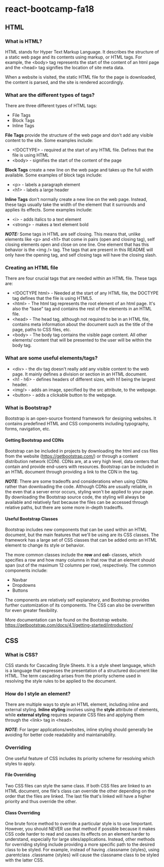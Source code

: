 # react-bootcamp-fa18

## HTML
### What is HTML?
HTML stands for Hyper Text Markup Language. It describes the structure of a static
web page and its contents using markup, or HTML tags. For example, the \<body> tag
represents the start of the content of an html page and the \<head> tag signifies
the location of site meta data.

When a website is visited, the static HTML file for the page is downloaded,
the content is parsed, and the site is rendered accordingly.

### What are the different types of tags?
There are three different types of HTML tags:
  * File Tags
  * Block Tags
  * Inline Tags

**File Tags** provide the structure of the web page and don't add any visible content
to the site. Some examples include:
  * \<!DOCTYPE> - required at the start of any HTML file. Defines that the file is
  using HTML
  * \<body> - signifies the start of the content of the page

**Block Tags** create a new line on the web page and takes up the full width available.
Some examples of block tags include:
  * \<p> - labels a paragraph element
  * \<h1> - labels a large header

**Inline Tags** don't normally create a new line on the web page. Instead, these tags
usually take the width of the element that it surrounds and applies its effects.
Some examples include:
  * \<i> - adds italics to a text element
  * \<strong> - makes a text element bold

**_NOTE:_** Some tags in HTML are self closing. This means that, unlike elements
like \<p> and \<h1> that come in pairs (open and closing tag), self closing elements
open and close on one line. One element that has this behavior is the \<img /> tag.
The tags that are present in this README will only have the opening tag, and self
closing tags will have the closing slash.

### Creating an HTML file
There are four crucial tags that are needed within an HTML file. These tags are:
  * \<!DOCTYPE html> - Needed at the start of any HTML file, the DOCTYPE tag
  defines that the file is using HTML5.
  * \<html> - The html tag represents the root element of an html page. It's also
  the "base" tag and contains the rest of the elements in an HTML file.
  * \<head> - The head tag, although not required to be in an HTML file, contains
  meta information about the document such as the title of the page, paths to
  CSS files, etc.
  * \<body> - The body tag contains the visible page content. All other elements/
  content that will be presented to the user will be within the body tag.

### What are some useful elements/tags?
  * \<div> - the div tag doesn't really add any visible content to the web page.
  It mainly defines a division or section in an HTML document.
  * \<h1 - h6> - defines headers of different sizes, with h1 being the largest header.
  * \<img/> - adds an image, specified by the src attribute, to the webpage.
  * \<button> - adds a clickable button to the webpage.

### What is Bootstrap?
Bootstrap is an open-source frontend framework for designing websites. It contains
predefined HTML and CSS components including typography, forms, navigation, etc.

#### Getting Bootstrap and CDNs
Bootstrap can be included in projects by downloading the html and css files from
the website (https://getbootstrap.com/) or through a content distribution network (CDN).
CDNs are, at a very high level, data centers that contain and provide end-users with
resources. Bootstrap can be included in an HTML document through providing a link
to the CDN in the <link> tag.

**_NOTE_**: There are some tradeoffs and considerations when using CDNs rather than
downloading the code. Although CDNs are usually reliable, in the even that a server
error occurs, styling won't be applied to your page. By downloading the Bootstrap
source code, the styling will always be available and relatively fast because the files
can be accessed through relative paths, but there are some more in-depth tradeoffs.

#### Useful Bootstrap Classes
Bootstrap includes new components that can be used within an HTML document, but
the main features that we'll be using are its CSS classes. The framework has a large
set of CSS classes that can be added onto an HTML element to change its style or
behavior.

The more common classes include the **row** and **col-** classes, which specifies a row
and how many columns in that row that an element should span
(out of the maximum 12 columns per row), respectively. The common components include:
  * Navbar
  * Dropdowns
  * Buttons

The components are relatively self explanatory, and Bootstrap provides further
customization of its components. The CSS can also be overwritten for even greater
flexibility.

More documentation can be found on the Bootstrap website.
https://getbootstrap.com/docs/4.1/getting-started/introduction/

## CSS
### What is CSS?
CSS stands for Cascading Style Sheets. It is a style sheet language, which is a
language that expresses the presentation of a structured document like HTML. The
term cascading arises from the priority scheme used in resolving the style rules
to be applied to the document.

### How do I style an element?
There are multiple ways to style an HTML element, including inline and external
styling. **Inline styling** involves using the **style** attribute of elements,
while **external styling** requires separate CSS files and applying them through
the \<link> tag in \<head>.

**_NOTE_**: For larger applications/websites, inline styling should generally be
avoiding for better code readability and maintainability.

### Overriding
One useful feature of CSS includes its priority scheme for resolving which styles
to apply.

#### File Overriding
Two CSS files can style the same class. If both CSS files are linked to an HTML
document, one file's class can override the other depending on the order that the
files are linked. The last file that's linked will have a higher priority and thus
override the other.

#### Class Overriding
One brute force method to override a particular style is to use !important. However,
you should NEVER use that method if possible because it makes CSS code harder to read
and causes its effects on an element harder to understand, especially for large
sites/applications. Instead, other methods for overriding styling include providing
a more specific path to the desired class to be styled. For example, instead of
having .classname {styles}, using .parentclass .classname {styles} will cause the
classname class to be styled with the latter CSS.
